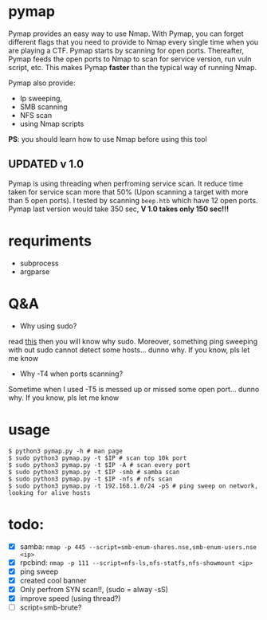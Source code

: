 # pymap
Pymap provides an easy way to use Nmap. With Pymap, you can forget different flags that you need to provide to Nmap every single time when you are playing a CTF. Pymap starts by scanning for open ports. Thereafter, Pymap feeds the open ports to Nmap to scan for service version, run vuln script, etc. This makes Pymap **faster** than the typical way of running Nmap. 

Pymap also provide:
- Ip sweeping, 
- SMB scanning
- NFS scan
- using Nmap scripts

**PS**: you should learn how to use Nmap before using this tool

## UPDATED v 1.0
Pymap is using threading when perfroming service scan. It reduce time taken for service scan more that 50% (Upon scanning a target with more than 5 open ports). I tested by scanning `beep.htb` which have 12 open ports. Pymap last version would take 350 sec, **V 1.0 takes only 150 sec!!!**

# requriments
- subprocess
- argparse

# Q&A
- Why using sudo?

read [this](https://security.stackexchange.com/questions/175235/nmap-default-scan-technique) then you will know why sudo. Moreover, something ping sweeping with out sudo cannot detect some hosts... dunno why. If you know, pls let me know
- Why -T4 when ports scanning?

Sometime when I used -T5 is messed up or missed some open port... dunno why. If you know, pls let me know

# usage
```console
$ python3 pymap.py -h # man page
$ sudo python3 pymap.py -t $IP # scan top 10k port
$ sudo python3 pymap.py -t $IP -A # scan every port
$ sudo python3 pymap.py -t $IP -smb # samba scan
$ sudo python3 pymap.py -t $IP -nfs # nfs scan
$ sudo python3 pymap.py -t 192.168.1.0/24 -pS # ping sweep on network, looking for alive hosts
```

# todo:
- [x] samba: `nmap -p 445 --script=smb-enum-shares.nse,smb-enum-users.nse <ip>`
- [x] rpcbind: `nmap -p 111 --script=nfs-ls,nfs-statfs,nfs-showmount <ip>`
- [x] ping sweep
- [x] created cool banner
- [x] Only perfrom SYN scan!!, (sudo = alway -sS)
- [x] improve speed (using thread?)
- [ ] script=smb-brute?
